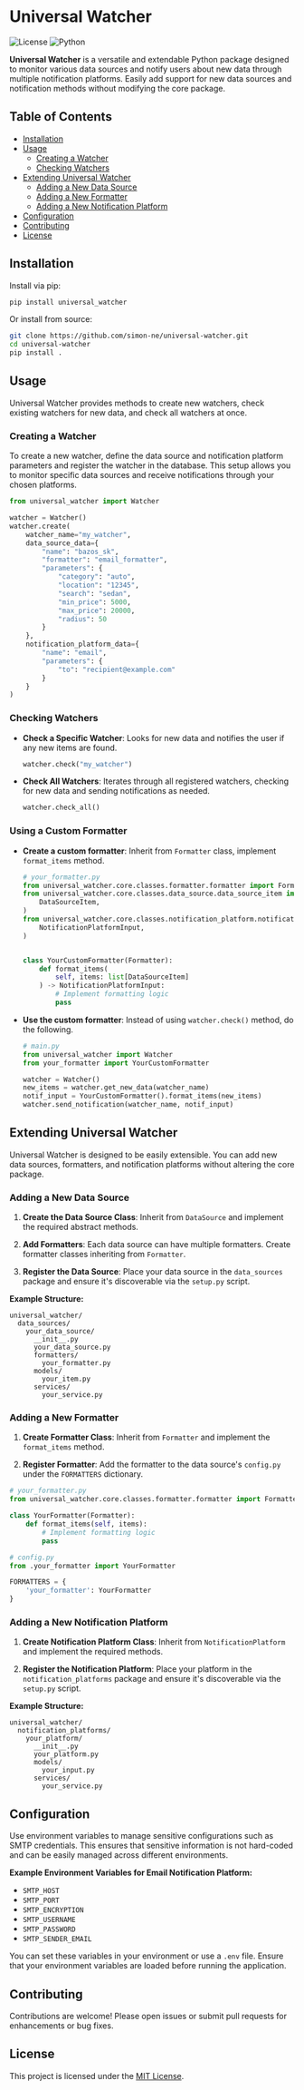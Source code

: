 # Universal Watcher

![License](https://img.shields.io/badge/license-MIT-blue.svg)
![Python](https://img.shields.io/badge/python-3.8%2B-blue.svg)

**Universal Watcher** is a versatile and extendable Python package designed to monitor various data sources and notify users about new data through multiple notification platforms. Easily add support for new data sources and notification methods without modifying the core package.

## Table of Contents

- [Installation](#installation)
- [Usage](#usage)
  - [Creating a Watcher](#creating-a-watcher)
  - [Checking Watchers](#checking-watchers)
- [Extending Universal Watcher](#extending-universal-watcher)
  - [Adding a New Data Source](#adding-a-new-data-source)
  - [Adding a New Formatter](#adding-a-new-formatter)
  - [Adding a New Notification Platform](#adding-a-new-notification-platform)
- [Configuration](#configuration)
- [Contributing](#contributing)
- [License](#license)

## Installation

<a id="installation"></a>

Install via pip:

```bash
pip install universal_watcher
```

Or install from source:

```bash
git clone https://github.com/simon-ne/universal-watcher.git
cd universal-watcher
pip install .
```

## Usage

<a id="usage"></a>

Universal Watcher provides methods to create new watchers, check existing watchers for new data, and check all watchers at once.

### Creating a Watcher

<a id="creating-a-watcher"></a>

To create a new watcher, define the data source and notification platform parameters and register the watcher in the database. This setup allows you to monitor specific data sources and receive notifications through your chosen platforms.

```python
from universal_watcher import Watcher

watcher = Watcher()
watcher.create(
    watcher_name="my_watcher",
    data_source_data={
        "name": "bazos_sk",
        "formatter": "email_formatter",
        "parameters": {
            "category": "auto",
            "location": "12345",
            "search": "sedan",
            "min_price": 5000,
            "max_price": 20000,
            "radius": 50
        }
    },
    notification_platform_data={
        "name": "email",
        "parameters": {
            "to": "recipient@example.com"
        }
    }
)
```

### Checking Watchers

<a id="checking-watchers"></a>

- **Check a Specific Watcher**: Looks for new data and notifies the user if any new items are found.

  ```python
  watcher.check("my_watcher")
  ```

- **Check All Watchers**: Iterates through all registered watchers, checking for new data and sending notifications as needed.

  ```python
  watcher.check_all()
  ```

### Using a Custom Formatter

<a id="using-a-custom-formatter"></a>

- **Create a custom formatter**: Inherit from `Formatter` class, implement `format_items` method.

  ```python
  # your_formatter.py
  from universal_watcher.core.classes.formatter.formatter import Formatter
  from universal_watcher.core.classes.data_source.data_source_item import (
      DataSourceItem,
  )
  from universal_watcher.core.classes.notification_platform.notification_platform_input import (
      NotificationPlatformInput,
  )


  class YourCustomFormatter(Formatter):
      def format_items(
          self, items: list[DataSourceItem]
      ) -> NotificationPlatformInput:
          # Implement formatting logic
          pass
  ```

- **Use the custom formatter**: Instead of using `watcher.check()` method, do the following.

  ```python
  # main.py
  from universal_watcher import Watcher
  from your_formatter import YourCustomFormatter

  watcher = Watcher()
  new_items = watcher.get_new_data(watcher_name)
  notif_input = YourCustomFormatter().format_items(new_items)
  watcher.send_notification(watcher_name, notif_input)
  ```

## Extending Universal Watcher

<a id="extending-universal-watcher"></a>

Universal Watcher is designed to be easily extensible. You can add new data sources, formatters, and notification platforms without altering the core package.

### Adding a New Data Source

<a id="adding-a-new-data-source"></a>

1. **Create the Data Source Class**: Inherit from `DataSource` and implement the required abstract methods.

2. **Add Formatters**: Each data source can have multiple formatters. Create formatter classes inheriting from `Formatter`.

3. **Register the Data Source**: Place your data source in the `data_sources` package and ensure it's discoverable via the `setup.py` script.

**Example Structure:**

```
universal_watcher/
  data_sources/
    your_data_source/
      __init__.py
      your_data_source.py
      formatters/
        your_formatter.py
      models/
        your_item.py
      services/
        your_service.py
```

### Adding a New Formatter

<a id="adding-a-new-formatter"></a>

1. **Create Formatter Class**: Inherit from `Formatter` and implement the `format_items` method.

2. **Register Formatter**: Add the formatter to the data source's `config.py` under the `FORMATTERS` dictionary.

```python
# your_formatter.py
from universal_watcher.core.classes.formatter.formatter import Formatter

class YourFormatter(Formatter):
    def format_items(self, items):
        # Implement formatting logic
        pass
```

```python
# config.py
from .your_formatter import YourFormatter

FORMATTERS = {
    'your_formatter': YourFormatter
}
```

### Adding a New Notification Platform

<a id="adding-a-new-notification-platform"></a>

1. **Create Notification Platform Class**: Inherit from `NotificationPlatform` and implement the required methods.

2. **Register the Notification Platform**: Place your platform in the `notification_platforms` package and ensure it's discoverable via the `setup.py` script.

**Example Structure:**

```
universal_watcher/
  notification_platforms/
    your_platform/
      __init__.py
      your_platform.py
      models/
        your_input.py
      services/
        your_service.py
```

## Configuration

<a id="configuration"></a>

Use environment variables to manage sensitive configurations such as SMTP credentials. This ensures that sensitive information is not hard-coded and can be easily managed across different environments.

**Example Environment Variables for Email Notification Platform:**

- `SMTP_HOST`
- `SMTP_PORT`
- `SMTP_ENCRYPTION`
- `SMTP_USERNAME`
- `SMTP_PASSWORD`
- `SMTP_SENDER_EMAIL`

You can set these variables in your environment or use a `.env` file. Ensure that your environment variables are loaded before running the application.

## Contributing

<a id="contributing"></a>

Contributions are welcome! Please open issues or submit pull requests for enhancements or bug fixes.

## License

<a id="license"></a>

This project is licensed under the [MIT License](LICENSE).